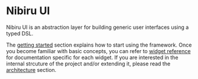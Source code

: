 # Nibiru UI
Nibiru UI is an abstraction layer for building generic user interfaces using a typed DSL.

The [getting started](../../wiki/Getting-Started) section explains how to start using the framework. Once you become familiar with basic concepts, you can refer to [widget reference](../../wiki/Widget-Reference) for documentation specific for each widget. If you are interested in the internal strcuture of the project and/or extending it, please read the [architecture](../../wiki/Architecture) section.
